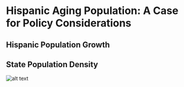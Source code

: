 # Hispanic Aging Population: A Case for Policy Considerations

## Hispanic Population Growth

## State Population Density 
![alt text](https://i.ibb.co/Sctmdrk/Hisp-density.png)
